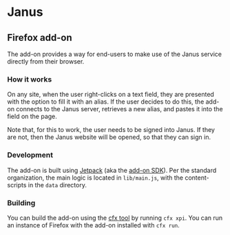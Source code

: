 # Janus
  Firefox add-on
----------------
The add-on provides a way for end-users to make use of the Janus service
directly from their browser.

### How it works
On any site, when the user right-clicks on a text field, they are presented with
the option to fill it with an alias. If the user decides to do this, the add-on
connects to the Janus server, retrieves a new alias, and pastes it into the
field on the page.

Note that, for this to work, the user needs to be signed into Janus. If they are
not, then the Janus website will be opened, so that they can sign in.

### Development
The add-on is built using [Jetpack](https://addons.mozilla.org/en-US/developers/docs/sdk/latest/)
(aka the [add-on SDK](https://addons.mozilla.org/en-US/developers/docs/sdk/latest/)).
Per the standard organization, the main logic is located in `lib/main.js`, with
the content-scripts in the `data` directory.

### Building
You can build the add-on using the [cfx tool](https://addons.mozilla.org/en-US/developers/docs/sdk/latest/dev-guide/tutorials/getting-started-with-cfx.html)
by running `cfx xpi`. You can run an instance of Firefox with the add-on
installed with `cfx run`.
